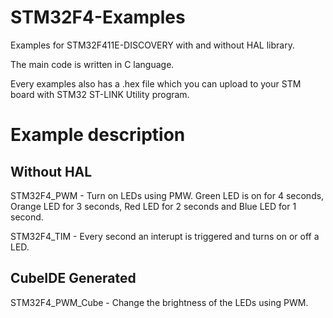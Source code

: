 # STM32F4-Examples

Examples for STM32F411E-DISCOVERY with and without HAL library.

The main code is written in C language.

Every examples also has a .hex file which you can upload to your STM board with STM32 ST-LINK Utility program.

# Example description
## Without HAL

STM32F4_PWM - Turn on LEDs using PMW. Green LED is on for 4 seconds, Orange LED for 3 seconds, Red LED for 2 seconds and Blue LED for 1 second.

STM32F4_TIM - Every second an interupt is triggered and turns on or off a LED.


## CubeIDE Generated

STM32F4_PWM_Cube - Change the brightness of the LEDs using PWM. 

